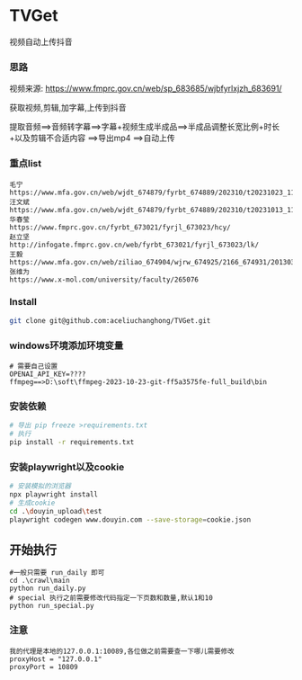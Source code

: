 # TVGet
视频自动上传抖音
### 思路
视频来源: https://www.fmprc.gov.cn/web/sp_683685/wjbfyrlxjzh_683691/

获取视频,剪辑,加字幕,上传到抖音

提取音频==>音频转字幕==>字幕+视频生成半成品==>半成品调整长宽比例+时长+以及剪辑不合适内容 ==>导出mp4 ==>自动上传
### 重点list
```
毛宁
https://www.mfa.gov.cn/web/wjdt_674879/fyrbt_674889/202310/t20231023_11166298.shtml
汪文斌
https://www.mfa.gov.cn/web/wjdt_674879/fyrbt_674889/202310/t20231013_11160682.shtml
华春莹
https://www.fmprc.gov.cn/fyrbt_673021/fyrjl_673023/hcy/
赵立坚
http://infogate.fmprc.gov.cn/web/fyrbt_673021/fyrjl_673023/lk/
王毅
https://www.mfa.gov.cn/web/ziliao_674904/wjrw_674925/2166_674931/201303/t20130316_7581448.shtml
张维为
https://www.x-mol.com/university/faculty/265076
```
### Install
```bash
git clone git@github.com:aceliuchanghong/TVGet.git
```
### windows环境添加环境变量
```
# 需要自己设置
OPENAI_API_KEY=????
ffmpeg==>D:\soft\ffmpeg-2023-10-23-git-ff5a3575fe-full_build\bin
```
### 安装依赖
```bash
# 导出 pip freeze >requirements.txt
# 执行
pip install -r requirements.txt
```
### 安装playwright以及cookie
```bash
# 安装模拟的浏览器
npx playwright install
# 生成cookie
cd .\douyin_upload\test
playwright codegen www.douyin.com --save-storage=cookie.json
```
## 开始执行
```
#一般只需要 run_daily 即可
cd .\crawl\main
python run_daily.py
# special 执行之前需要修改代码指定一下页数和数量,默认1和10
python run_special.py
```
### 注意
```
我的代理是本地的127.0.0.1:10089,各位做之前需要查一下哪儿需要修改
proxyHost = "127.0.0.1"
proxyPort = 10809
```
